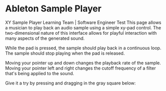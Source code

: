 # Ableton Sample Player
XY Sample Player
Learning Team | Software Engineer Test
This page allows a musician to play back an audio sample using a simple xy-pad control. The two-dimensional nature of this interface allows for playful interaction with many aspects of the generated sound.

While the pad is pressed, the sample should play back in a continuous loop. The sample should stop playing when the pad is released.

Moving your pointer up and down changes the playback rate of the sample. Moving your pointer left and right changes the cutoff frequency of a filter that's being applied to the sound.

Give it a try by pressing and dragging in the gray square below:



